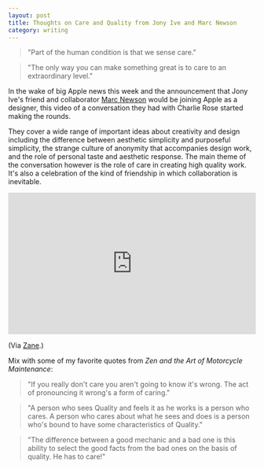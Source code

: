 ```yaml
---
layout: post
title: Thoughts on Care and Quality from Jony Ive and Marc Newson
category: writing
---
```


> "Part of the human condition is that we sense care."

> "The only way you can make something great is to care to an extraordinary level."

In the wake of big Apple news this week and the announcement that Jony Ive's friend and collaborator [Marc Newson](http://www.marc-newson.com/AboutBiography.aspx?GroupSelected=2&Category=Biography) would be joining Apple as a designer, this video of a conversation they had with Charlie Rose started making the rounds.

They cover a wide range of important ideas about creativity and design including the difference between aesthetic simplicity and purposeful simplicity, the strange culture of anonymity that accompanies design work, and the role of personal taste and aesthetic response. The main theme of the conversation however is the role of care in creating high quality work. It's also a celebration of the kind of friendship in which collaboration is inevitable. 

<iframe width="100%" height="288" src="http://www.hulu.com/embed.html?eid=tgmquwt6ltlf8cz2ga-dvq" frameborder="0" scrolling="no" webkitAllowFullScreen mozallowfullscreen allowfullscreen></iframe>

(Via [Zane](http://twitter.com/ZaneStatz).)

Mix with some of my favorite quotes from *Zen and the Art of Motorcycle Maintenance*:

> "If you really don't care you aren't going to know it's wrong. The act of pronouncing it wrong's a form of caring."

> "A person who sees Quality and feels it as he works is a person who cares. A person who cares about what he sees and does is a person who's bound to have some characteristics of Quality."

> "The difference between a good mechanic and a bad one is this ability to select the good facts from the bad ones on the basis of quality. He has to care!"
